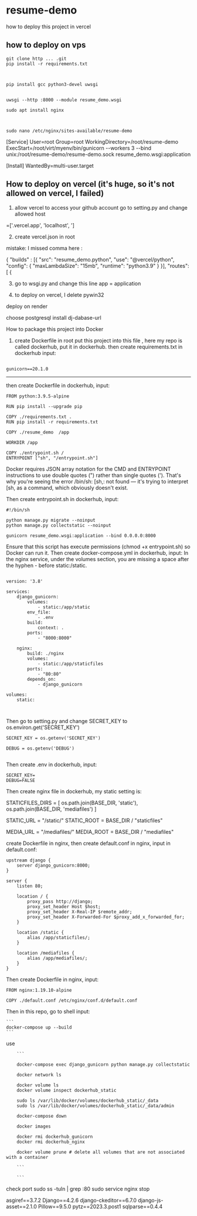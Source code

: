 # resume-demo

how to deploy this project in vercel

## how to deploy on vps
```
git clone http ... .git
pip install -r requirements.txt



pip install gcc python3-devel uwsgi


uwsgi --http :8000 --module resume_demo.wsgi

sudo apt install nginx



sudo nano /etc/nginx/sites-available/resume-demo 

```





[Service]
User=root
Group=root
WorkingDirectory=/root/resume-demo
ExecStart=/root/virt/myenv/bin/gunicorn --workers 3 --bind unix:/root/resume-demo/resume-demo.sock resume_demo.wsgi:application

[Install]
WantedBy=multi-user.target






## How to deploy on vercel (it's huge, so it's not allowed on vercel, I failed)
1. allow vercel to access your github account
go to setting.py and change allowed host

=['.vercel.app', 'localhost', ']

2. create vercel.json in root

mistake: I missed comma here :

{
    "builds" : [{
        "src": "resume_demo.python",
        "use": "@vercel/python",
        "config": { "maxLambdaSize": "15mb", "runtime": "python3.9" }
    }],
    "routes": [
        {

3. go to wsgi.py and change this line
app = application


4. to deploy on vercel,  I delete pywin32 



deploy on render

choose postgresql 
install dj-dabase-url












How to package this project into Docker

1. create Dockerfile in root
put this project into this file , here my repo is called dockerhub, put it in dockerhub.
then create requirements.txt in dockerhub
input:
```

gunicorn==20.1.0
```


---
then create Dockerfile in dockerhub, input: 

```
FROM python:3.9.5-alpine

RUN pip install --upgrade pip

COPY ./requirements.txt .
RUN pip install -r requirements.txt

COPY ./resume_demo  /app

WORKDIR /app

COPY ./entrypoint.sh /
ENTRYPOINT ["sh", "/entrypoint.sh"]

```

Docker requires JSON array notation for the CMD and ENTRYPOINT instructions to use double quotes (") rather than single quotes ('). That's why you're seeing the error /bin/sh: [sh,: not found — it's trying to interpret [sh, as a command, which obviously doesn't exist.

Then create entrypoint.sh in dockerhub, input:

```
#!/bin/sh

python manage.py migrate --noinput
python manage.py collectstatic --noinput

gunicorn resume_demo.wsgi:application --bind 0.0.0.0:8000

```

Ensure that this script has execute permissions (chmod +x entrypoint.sh) so Docker can run it.
Then create docker-compose.yml in dockerhub, input:
In the nginx service, under the volumes section, you are missing a space after the hyphen - before static:/static.
```

version: '3.8'

services:
    django_gunicorn:
        volumes:
            - static:/app/static  
        env_file:
            - .env
        build:
            context: .
        ports:
            - "8000:8000"
            
    nginx:
        build: ./nginx
        volumes:
            - static:/app/staticfiles
        ports:
            - "80:80"
        depends_on:
            - django_gunicorn

volumes:
    static:



```
Then go to setting.py and change SECRET_KEY to os.environ.get('SECRET_KEY')

```
SECRET_KEY = os.getenv('SECRET_KEY')

DEBUG = os.getenv('DEBUG') 


```





Then create .env in dockerhub, input:

```
SECRET_KEY=
DEBUG=FALSE
```

Then create nginx file in dockerhub, my static setting is:

STATICFILES_DIRS = [
    os.path.join(BASE_DIR, 'static'),
    os.path.join(BASE_DIR, 'mediafiles')
]

STATIC_URL = "/static/"
STATIC_ROOT = BASE_DIR / "staticfiles"

MEDIA_URL = "/mediafiles/"
MEDIA_ROOT = BASE_DIR / "mediafiles"




 create Dockerfile in nginx, then create default.conf in nginx, input in  default.conf:

```
upstream django {
    server django_gunicorn:8000;
}

server {
    listen 80;

    location / {
        proxy_pass http://django;
        proxy_set_header Host $host;
        proxy_set_header X-Real-IP $remote_addr;
        proxy_set_header X-Forwarded-For $proxy_add_x_forwarded_for;
    }

    location /static {
        alias /app/staticfiles/;
    }

    location /mediafiles {
        alias /app/mediafiles/;
    }
}

```

Then create Dockerfile in nginx, input:

```
FROM nginx:1.19.10-alpine

COPY ./default.conf /etc/nginx/conf.d/default.conf

```


Then in this repo, go to shell input:
    
    ```
    docker-compose up --build
    ```

use 
    
        ```

        docker-compose exec django_gunicorn python manage.py collectstatic

        docker network ls

        docker volume ls
        docker volume inspect dockerhub_static

        sudo ls /var/lib/docker/volumes/dockerhub_static/_data
        sudo ls /var/lib/docker/volumes/dockerhub_static/_data/admin

        docker-compose down

        docker images

        docker rmi dockerhub_gunicorn
        docker rmi dockerhub_nginx

        docker volume prune # delete all volumes that are not associated with a container

        ```

        ```

check port
sudo ss -tuln | grep :80
sudo service nginx stop



asgiref==3.7.2
Django==4.2.6
django-ckeditor==6.7.0
django-js-asset==2.1.0
Pillow==9.5.0
pytz==2023.3.post1
sqlparse==0.4.4
